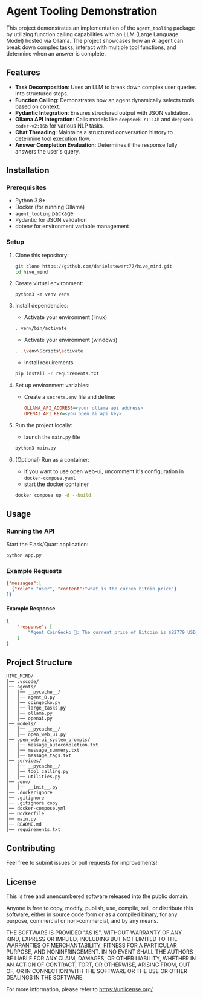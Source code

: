 # Agent Tooling Demonstration

This project demonstrates an implementation of the `agent_tooling` package by utilizing function calling capabilities with an LLM (Large Language Model) hosted via Ollama. The project showcases how an AI agent can break down complex tasks, interact with multiple tool functions, and determine when an answer is complete.

## Features
- **Task Decomposition**: Uses an LLM to break down complex user queries into structured steps.
- **Function Calling**: Demonstrates how an agent dynamically selects tools based on context.
- **Pydantic Integration**: Ensures structured output with JSON validation.
- **Ollama API Integration**: Calls models like `deepseek-r1:14b` and `deepseek-coder-v2:16b` for various NLP tasks.
- **Chat Threading**: Maintains a structured conversation history to determine tool execution flow.
- **Answer Completion Evaluation**: Determines if the response fully answers the user's query.

## Installation

### Prerequisites
- Python 3.8+
- Docker (for running Ollama)
- `agent_tooling` package
- Pydantic for JSON validation
- dotenv for environment variable management

### Setup
1. Clone this repository:
   ```bash
   git clone https://github.com/danielstewart77/hive_mind.git
   cd hive_mind
   ```
2. Create virtual environment:
    ```
    python3 -m venv venv
    ```
2. Install dependencies:
    - Activate your environment (linux)
    ```bash
    . venv/bin/activate
    ```
    - Activate your environment (windows)
    ```bash
    . .\venv\Scripts\activate
    ```
    - Install requirements
    ```bash
    pip install -r requirements.txt
    ```
3. Set up environment variables:
   - Create a `secrets.env` file and define:
     ```ini
     OLLAMA_API_ADDRESS=<your ollama api address>
     OPENAI_API_KEY=<you open ai api key>
     ```

4. Run the project locally:
    - launch the `main.py` file
    ```bash
    python3 main.py
    ```
5. (Optional) Run as a container:
    - if you want to use open web-ui, uncomment it's configuration in `docker-compose.yaml`
    - start the docker container
   ```bash
   docker compose up -d --build
   ```

## Usage

### Running the API
Start the Flask/Quart application:
```bash
python app.py
```

### Example Requests
```json
{"messages":[
  {"role": "user", "content":"what is the curren bitoin price"}
]}
```

#### Example Response
```json
{
    "response": [
        "Agent CoinGecko 🦎: The current price of Bitcoin is $82779 USD."
    ]
}
```

## Project Structure
```
HIVE_MIND/
│── .vscode/
│── agents/
│   │── __pycache__/
│   │── agent_0.py
│   │── coingecko.py
│   │── large_tasks.py
│   │── ollama.py
│   │── openai.py
│── models/
│   │── __pycache__/
│   │── open_web_ui.py
│── open_web-ui_system_prompts/
│   │── message_autocompletion.txt
│   │── message_summery.txt
│   │── message_tags.txt
│── services/
│   │── __pycache__/
│   │── tool_calling.py
│   │── utilities.py
│── venv/
│   │── __init__.py
│── .dockerignore
│── .gitignore
│── .gitignore copy
│── docker-compose.yml
│── Dockerfile
│── main.py
│── README.md
│── requirements.txt

```

## Contributing
Feel free to submit issues or pull requests for improvements!

## License

This is free and unencumbered software released into the public domain.

Anyone is free to copy, modify, publish, use, compile, sell, or distribute this 
software, either in source code form or as a compiled binary, for any purpose, 
commercial or non-commercial, and by any means.

THE SOFTWARE IS PROVIDED "AS IS", WITHOUT WARRANTY OF ANY KIND, EXPRESS OR 
IMPLIED, INCLUDING BUT NOT LIMITED TO THE WARRANTIES OF MERCHANTABILITY, 
FITNESS FOR A PARTICULAR PURPOSE, AND NONINFRINGEMENT. IN NO EVENT SHALL THE 
AUTHORS BE LIABLE FOR ANY CLAIM, DAMAGES, OR OTHER LIABILITY, WHETHER IN AN 
ACTION OF CONTRACT, TORT, OR OTHERWISE, ARISING FROM, OUT OF, OR IN CONNECTION 
WITH THE SOFTWARE OR THE USE OR OTHER DEALINGS IN THE SOFTWARE.

For more information, please refer to <https://unlicense.org/>